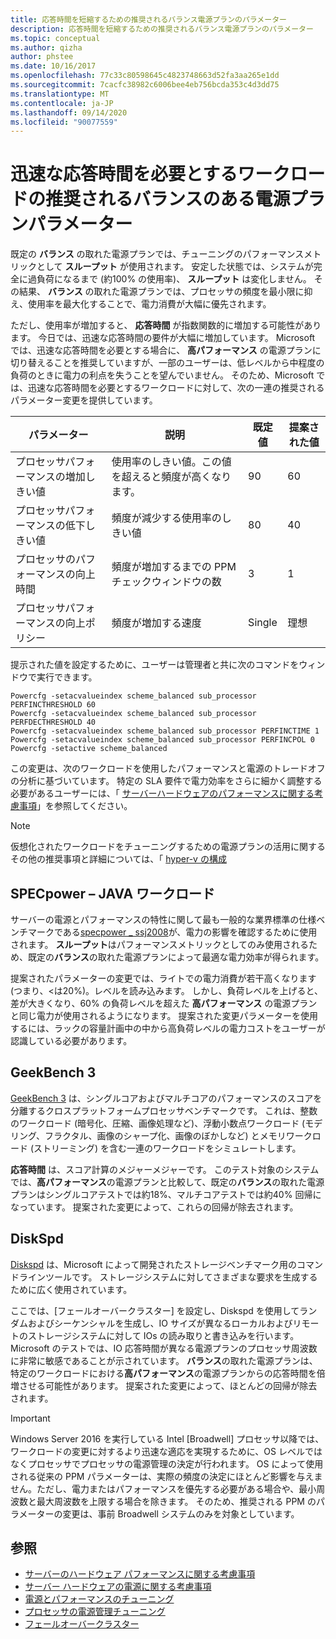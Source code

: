 ```yaml
---
title: 応答時間を短縮するための推奨されるバランス電源プランのパラメーター
description: 応答時間を短縮するための推奨されるバランス電源プランのパラメーター
ms.topic: conceptual
ms.author: qizha
author: phstee
ms.date: 10/16/2017
ms.openlocfilehash: 77c33c80598645c4823748663d52fa3aa265e1dd
ms.sourcegitcommit: 7cacfc38982c6006bee4eb756bcda353c4d3dd75
ms.translationtype: MT
ms.contentlocale: ja-JP
ms.lasthandoff: 09/14/2020
ms.locfileid: "90077559"
---
```

# <a name="recommended-balanced-power-plan-parameters-for-workloads-requiring-quick-response-times"></a>迅速な応答時間を必要とするワークロードの推奨されるバランスのある電源プランパラメーター

既定の **バランス** の取れた電源プランでは、チューニングのパフォーマンスメトリックとして **スループット** が使用されます。 安定した状態では、システムが完全に過負荷になるまで (約100% の使用率)、 **スループット** は変化しません。  その結果、 **バランス** の取れた電源プランでは、プロセッサの頻度を最小限に抑え、使用率を最大化することで、電力消費が大幅に優先されます。

ただし、使用率が増加すると、 **応答時間** が指数関数的に増加する可能性があります。 今日では、迅速な応答時間の要件が大幅に増加しています。 Microsoft では、迅速な応答時間を必要とする場合に、 **高パフォーマンス** の電源プランに切り替えることを推奨していますが、一部のユーザーは、低レベルから中程度の負荷のときに電力の利点を失うことを望んでいません。 そのため、Microsoft では、迅速な応答時間を必要とするワークロードに対して、次の一連の推奨されるパラメーター変更を提供しています。


| パラメーター | 説明 | 既定値 | 提案された値 |
|------------------------|--------------------------------------------------------------------------------------------------------------------------------------------------------|----------------------------------------------------------------------------------|-----------------------------------------------------------------------------------------------------------------------------------------------------------|
| プロセッサパフォーマンスの増加しきい値 | 使用率のしきい値。この値を超えると頻度が高くなります。 | 90 | 60 |
| プロセッサパフォーマンスの低下しきい値 | 頻度が減少する使用率のしきい値 | 80 | 40 |
| プロセッサのパフォーマンスの向上時間 | 頻度が増加するまでの PPM チェックウィンドウの数 | 3 | 1 |
| プロセッサパフォーマンスの向上ポリシー | 頻度が増加する速度 | Single | 理想 |

提示された値を設定するために、ユーザーは管理者と共に次のコマンドをウィンドウで実行できます。

``` syntax
Powercfg -setacvalueindex scheme_balanced sub_processor PERFINCTHRESHOLD 60
Powercfg -setacvalueindex scheme_balanced sub_processor PERFDECTHRESHOLD 40
Powercfg -setacvalueindex scheme_balanced sub_processor PERFINCTIME 1
Powercfg -setacvalueindex scheme_balanced sub_processor PERFINCPOL 0
Powercfg -setactive scheme_balanced
```

この変更は、次のワークロードを使用したパフォーマンスと電源のトレードオフの分析に基づいています。 特定の SLA 要件で電力効率をさらに細かく調整する必要があるユーザーには、「 [サーバーハードウェアのパフォーマンスに関する考慮事項](../power.md)」を参照してください。

>[!Note]
> 仮想化されたワークロードをチューニングするための電源プランの活用に関するその他の推奨事項と詳細については、「 [hyper-v の構成](../../role/hyper-v-server/configuration.md)

## <a name="specpower--java-workload"></a>SPECpower – JAVA ワークロード

サーバーの電源とパフォーマンスの特性に関して最も一般的な業界標準の仕様ベンチマークである[specpower \_ ssj2008](http://spec.org/power_ssj2008/)が、電力の影響を確認するために使用されます。 **スループット**はパフォーマンスメトリックとしてのみ使用されるため、既定の**バランス**の取れた電源プランによって最適な電力効率が得られます。

提案されたパラメーターの変更では、ライトでの電力消費が若干高くなります (つまり、<は20%)。レベルを読み込みます。 しかし、負荷レベルを上げると、差が大きくなり、60% の負荷レベルを超えた **高パフォーマンス** の電源プランと同じ電力が使用されるようになります。 提案された変更パラメーターを使用するには、ラックの容量計画中の中から高負荷レベルの電力コストをユーザーが認識している必要があります。

## <a name="geekbench-3"></a>GeekBench 3

[GeekBench 3](http://www.geekbench.com/geekbench3/) は、シングルコアおよびマルチコアのパフォーマンスのスコアを分離するクロスプラットフォームプロセッサベンチマークです。 これは、整数のワークロード (暗号化、圧縮、画像処理など)、浮動小数点ワークロード (モデリング、フラクタル、画像のシャープ化、画像のぼかしなど) とメモリワークロード (ストリーミング) を含む一連のワークロードをシミュレートします。

**応答時間** は、スコア計算のメジャーメジャーです。 このテスト対象のシステムでは、**高パフォーマンス**の電源プランと比較して、既定の**バランス**の取れた電源プランはシングルコアテストでは約18%、マルチコアテストでは約40% 回帰になっています。 提案された変更によって、これらの回帰が除去されます。

## <a name="diskspd"></a>DiskSpd

[Diskspd](https://en.wikipedia.org/wiki/Diskspd) は、Microsoft によって開発されたストレージベンチマーク用のコマンドラインツールです。 ストレージシステムに対してさまざまな要求を生成するために広く使用されています。

ここでは、[フェールオーバークラスター] を設定し、Diskspd を使用してランダムおよびシーケンシャルを生成し、IO サイズが異なるローカルおよびリモートのストレージシステムに対して IOs の読み取りと書き込みを行います。 Microsoft のテストでは、IO 応答時間が異なる電源プランのプロセッサ周波数に非常に敏感であることが示されています。 **バランス**の取れた電源プランは、特定のワークロードにおける**高パフォーマンス**の電源プランからの応答時間を倍増させる可能性があります。 提案された変更によって、ほとんどの回帰が除去されます。

>[!Important]
>Windows Server 2016 を実行している Intel [Broadwell] プロセッサ以降では、ワークロードの変更に対するより迅速な適応を実現するために、OS レベルではなくプロセッサでプロセッサの電源管理の決定が行われます。 OS によって使用される従来の PPM パラメーターは、実際の頻度の決定にほとんど影響を与えません。ただし、電力またはパフォーマンスを優先する必要がある場合や、最小周波数と最大周波数を上限する場合を除きます。 そのため、推奨される PPM のパラメーターの変更は、事前 Broadwell システムのみを対象としています。

## <a name="see-also"></a>参照
- [サーバーのハードウェア パフォーマンスに関する考慮事項](../index.md)
- [サーバー ハードウェアの電源に関する考慮事項](../power.md)
- [電源とパフォーマンスのチューニング](power-performance-tuning.md)
- [プロセッサの電源管理チューニング](processor-power-management-tuning.md)
- [フェールオーバークラスター](/previous-versions/windows/it-pro/windows-server-2008-R2-and-2008/cc725923(v=ws.10))
